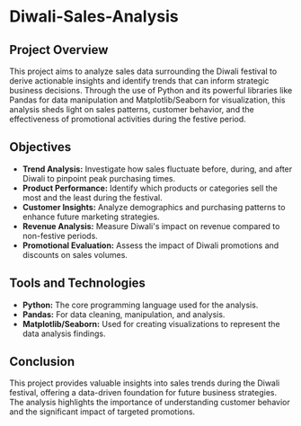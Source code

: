 # Diwali-Sales-Analysis

## Project Overview
This project aims to analyze sales data surrounding the Diwali festival to derive actionable insights and identify trends that can inform strategic business decisions. Through the use of Python and its powerful libraries like Pandas for data manipulation and Matplotlib/Seaborn for visualization, this analysis sheds light on sales patterns, customer behavior, and the effectiveness of promotional activities during the festive period.

## Objectives
- **Trend Analysis:** Investigate how sales fluctuate before, during, and after Diwali to pinpoint peak purchasing times.
- **Product Performance:** Identify which products or categories sell the most and the least during the festival.
- **Customer Insights:** Analyze demographics and purchasing patterns to enhance future marketing strategies.
- **Revenue Analysis:** Measure Diwali's impact on revenue compared to non-festive periods.
- **Promotional Evaluation:** Assess the impact of Diwali promotions and discounts on sales volumes.

## Tools and Technologies
- **Python:** The core programming language used for the analysis.
- **Pandas:** For data cleaning, manipulation, and analysis.
- **Matplotlib/Seaborn:** Used for creating visualizations to represent the data analysis findings.

## Conclusion
This project provides valuable insights into sales trends during the Diwali festival, offering a data-driven foundation for future business strategies. The analysis highlights the importance of understanding customer behavior and the significant impact of targeted promotions.
